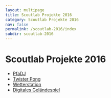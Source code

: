 ```yaml
---
layout: multipage
title: Scoutlab Projekte 2016
category: Scoutlab Projekte 2016
nav: false
permalink: /scoutlab-2016/index
subdir: scoutlab-2016
---
```

# Scoutlab Projekte 2016


+ [PfaDJ](/scoutlab-2016/PfaDJ/pfadj)
+ [Twister Pong](/scoutlab-2016/Twister-Pong/twister-pong)
+ [Wetterstation](/scoutlab-2016/Wetterstation/wetterstation)
+ [Digitales Geländespiel](/scoutlab-2016/Digitales-Gelaendespiel/digitales-gelaendespiel)
